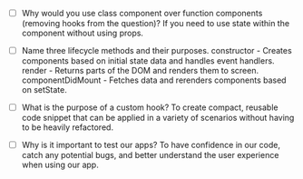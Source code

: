- [ ] Why would you use class component over function components (removing hooks from the question)?
    If you need to use state within the component without using props.

- [ ] Name three lifecycle methods and their purposes.
    constructor - Creates components based on initial state data and handles event handlers.
    render - Returns parts of the DOM and renders them to screen.
    componentDidMount -  Fetches data and rerenders components based on setState.
    

- [ ] What is the purpose of a custom hook?
    To create compact, reusable code snippet that can be applied in a variety of scenarios without having to be heavily refactored.

- [ ] Why is it important to test our apps?
    To have confidence in our code, catch any potential bugs, and better understand the user experience when using our app.